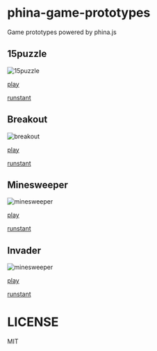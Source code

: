 # phina-game-prototypes
Game prototypes powered by phina.js

## 15puzzle

![15puzzle](https://alkn203.github.io/phina-game-prototypes/images/15puzzle.png)

[play](https://alkn203.github.io/phina-game-prototypes/15puzzle/)

[runstant](https://runstant.com/alkn203/projects/423efcc6)

## Breakout

![breakout](https://alkn203.github.io/phina-game-prototypes/images/breakout.png)

[play](https://alkn203.github.io/phina-game-prototypes/breakout/)

[runstant](https://runstant.com/alkn203/projects/423efcc6)

## Minesweeper

![minesweeper](https://alkn203.github.io/phina-game-prototypes/images/minesweeper.png)

[play](https://alkn203.github.io/phina-game-prototypes/minesweeper/)

[runstant](https://runstant.com/alkn203/projects/247a58eb)

## Invader

![minesweeper](https://alkn203.github.io/phina-game-prototypes/images/minesweeper.png)

[play](https://alkn203.github.io/phina-game-prototypes/invader/)

[runstant](https://runstant.com/alkn203/projects/aae1b55d)

# LICENSE
MIT
